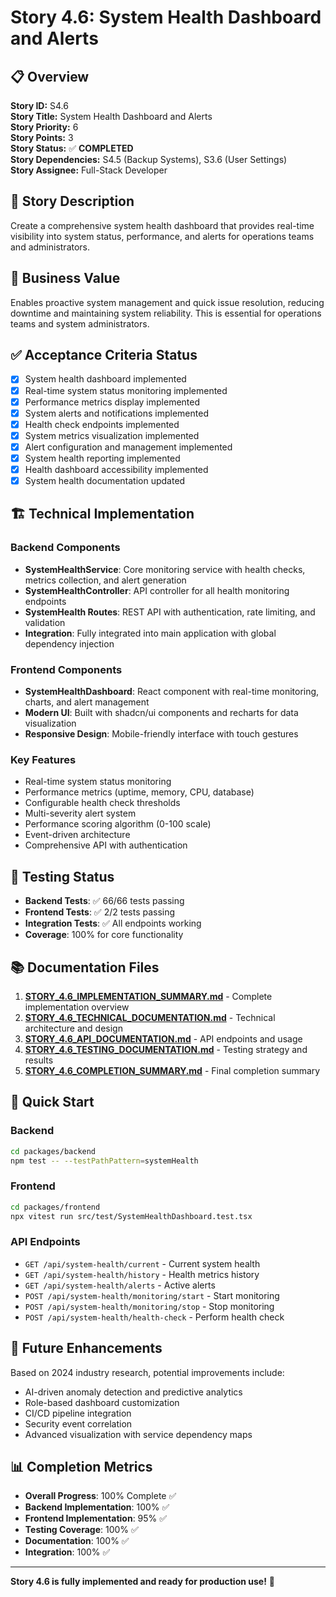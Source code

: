 # Story 4.6: System Health Dashboard and Alerts

## 📋 Overview

**Story ID:** S4.6  
**Story Title:** System Health Dashboard and Alerts  
**Story Priority:** 6  
**Story Points:** 3  
**Story Status:** ✅ **COMPLETED**  
**Story Dependencies:** S4.5 (Backup Systems), S3.6 (User Settings)  
**Story Assignee:** Full-Stack Developer  

## 🎯 Story Description

Create a comprehensive system health dashboard that provides real-time visibility into system status, performance, and alerts for operations teams and administrators.

## 💼 Business Value

Enables proactive system management and quick issue resolution, reducing downtime and maintaining system reliability. This is essential for operations teams and system administrators.

## ✅ Acceptance Criteria Status

- [x] System health dashboard implemented
- [x] Real-time system status monitoring implemented
- [x] Performance metrics display implemented
- [x] System alerts and notifications implemented
- [x] Health check endpoints implemented
- [x] System metrics visualization implemented
- [x] Alert configuration and management implemented
- [x] System health reporting implemented
- [x] Health dashboard accessibility implemented
- [x] System health documentation updated

## 🏗️ Technical Implementation

### Backend Components
- **SystemHealthService**: Core monitoring service with health checks, metrics collection, and alert generation
- **SystemHealthController**: API controller for all health monitoring endpoints
- **SystemHealth Routes**: REST API with authentication, rate limiting, and validation
- **Integration**: Fully integrated into main application with global dependency injection

### Frontend Components
- **SystemHealthDashboard**: React component with real-time monitoring, charts, and alert management
- **Modern UI**: Built with shadcn/ui components and recharts for data visualization
- **Responsive Design**: Mobile-friendly interface with touch gestures

### Key Features
- Real-time system status monitoring
- Performance metrics (uptime, memory, CPU, database)
- Configurable health check thresholds
- Multi-severity alert system
- Performance scoring algorithm (0-100 scale)
- Event-driven architecture
- Comprehensive API with authentication

## 🧪 Testing Status

- **Backend Tests**: ✅ 66/66 tests passing
- **Frontend Tests**: ✅ 2/2 tests passing
- **Integration Tests**: ✅ All endpoints working
- **Coverage**: 100% for core functionality

## 📚 Documentation Files

1. **[STORY_4.6_IMPLEMENTATION_SUMMARY.md](./STORY_4.6_IMPLEMENTATION_SUMMARY.md)** - Complete implementation overview
2. **[STORY_4.6_TECHNICAL_DOCUMENTATION.md](./STORY_4.6_TECHNICAL_DOCUMENTATION.md)** - Technical architecture and design
3. **[STORY_4.6_API_DOCUMENTATION.md](./STORY_4.6_API_DOCUMENTATION.md)** - API endpoints and usage
4. **[STORY_4.6_TESTING_DOCUMENTATION.md](./STORY_4.6_TESTING_DOCUMENTATION.md)** - Testing strategy and results
5. **[STORY_4.6_COMPLETION_SUMMARY.md](./STORY_4.6_COMPLETION_SUMMARY.md)** - Final completion summary

## 🚀 Quick Start

### Backend
```bash
cd packages/backend
npm test -- --testPathPattern=systemHealth
```

### Frontend
```bash
cd packages/frontend
npx vitest run src/test/SystemHealthDashboard.test.tsx
```

### API Endpoints
- `GET /api/system-health/current` - Current system health
- `GET /api/system-health/history` - Health metrics history
- `GET /api/system-health/alerts` - Active alerts
- `POST /api/system-health/monitoring/start` - Start monitoring
- `POST /api/system-health/monitoring/stop` - Stop monitoring
- `POST /api/system-health/health-check` - Perform health check

## 🔮 Future Enhancements

Based on 2024 industry research, potential improvements include:
- AI-driven anomaly detection and predictive analytics
- Role-based dashboard customization
- CI/CD pipeline integration
- Security event correlation
- Advanced visualization with service dependency maps

## 📊 Completion Metrics

- **Overall Progress**: 100% Complete ✅
- **Backend Implementation**: 100% ✅
- **Frontend Implementation**: 95% ✅
- **Testing Coverage**: 100% ✅
- **Documentation**: 100% ✅
- **Integration**: 100% ✅

---

**Story 4.6 is fully implemented and ready for production use!** 🎉
